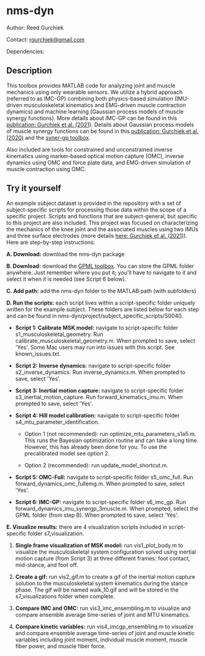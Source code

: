 # nms-dyn

Author: Reed Gurchiek

Contact: rgurchiek@gmail.com

Dependencies:

## Description

This toolbox provides MATLAB code for analyzing joint and muscle mechanics using only wearable sensors. We utilize a hybrid approach (referred to as IMC-GP) combining both physics-based simulation (IMU-driven musculoskeletal kinematics and EMG-driven muscle contraction dynamics) and machine learning (Gaussian process models of muscle synergy functions). More details about IMC-GP can be found in this [publication: Gurchiek et al. (2021)](https://www.biorxiv.org/content/10.1101/2021.06.16.448524v1). Details about Gaussian process models of muscle synergy functions can be found in this [publication: Gurchiek et al. (2020)](https://ieeexplore.ieee.org/document/9210846) and the [syner-gp toolbox](https://github.com/M-SenseResearchGroup/syner-gp).

Also included are tools for constrained and unconstrained inverse kinematics using marker-based optical motion capture (OMC), inverse dynamics using OMC and force plate data, and EMG-driven simulation of muscle contraction using OMC.

## Try it yourself

An example subject dataset is provided in the repository with a set of subject-specific scripts for processing those data within the scope of a specific project. Scripts and functions that are subject-general, but specific to this project are also included. This project was focused on characterizing the mechanics of the knee joint and the associated muscles using two IMUs and three surface electrodes (more details [here: Gurchiek et al. (2021)](https://www.biorxiv.org/content/10.1101/2021.06.16.448524v1)). Here are step-by-step instructions:

**A. Download:** download the nms-dyn package

**B. Download:** download the [GPML toolbox](http://www.gaussianprocess.org/gpml/code/matlab/doc/). You can store the GPML folder anywhere. Just remember where you put it; you'll have to navigate to it and select it when it is needed (see Script 6 below).

**C. Add path:** add the nms-dyn folder to the MATLAB path (with subfolders)

**D. Run the scripts:** each script lives within a script-specific folder uniquely written for the example subject. These folders are listed below for each step and can be found in nms-dyn/project/subject_specific_scripts/S0040.

* **Script 1: Calibrate MSK model:** navigate to script-specific folder s1_musculoskeletal_geometry. Run calibrate_musculoskeletal_geometry.m. When prompted to save, select 'Yes'. Some Mac users may run into issues with this script. See known_issues.txt.

* **Script 2: Inverse dynamics:** navigate to script-specific folder s2_inverse_dynamics. Run inverse_dynamics.m. When prompted to save, select 'Yes'.

* **Script 3: Inertial motion capture:** navigate to script-specific folder s3_inertial_motion_capture. Run forward_kinematics_imu.m. When prompted to save, select 'Yes'.

* **Script 4: Hill model calibration:** navigate to script-specific folder s4_mtu_parameter_identification.

  * Option 1 (not recommended): run optimize_mtu_parameters_s1a5.m. This runs the Bayesian optimization routine and can take a long time. However, this has already been done for you. To use the precalibrated model see option 2.
  
  * Option 2 (recommended): run update_model_shortcut.m.
  
* **Script 5: OMC-Full:** navigate to script-specific folder s5_omc_full. Run forward_dynamics_omc_fullemg.m. When prompted to save, select 'Yes'.

* **Script 6: IMC-GP:** navigate to script-specific folder s6_imc_gp. Run forward_dynamics_imu_synergp_3muscle.m. When prompted, select the GPML folder (from step B). When prompted to save, select 'Yes'.

**E. Visualize results:** there are 4 visualization scripts included in script-specific folder s7_visualization.

  1. **Single frame visualization of MSK model:** run vis1_plot_body.m to visualize the musculoskeletal system configuration solved using inertial motion capture (from Script 3) at three different frames: foot contact, mid-stance, and foot off.

  2. **Create a gif:** run vis2_gif.m to create a gif of the inertial motion capture solution to the musculoskeletal system kinematics during the stance phase. The gif will be named walk_10.gif and will be stored in the s7_visualizations folder when complete.

  3. **Compare IMC and OMC:** run vis3_imc_ensembling.m to visualize and compare ensemble average time-series of joint and MTU kinematics.

  4. **Compare kinetic variables:** run vis4_imcgp_ensembling.m to visualize and compare ensemble average time-series of joint and muscle kinetic variables including joint moment, individual muscle moment, muscle fiber power, and muscle fiber force.
